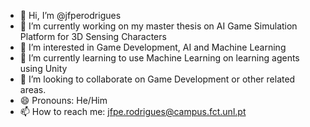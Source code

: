 - 👋 Hi, I’m @jfperodrigues
- 🔭 I’m currently working on my master thesis on AI Game Simulation Platform for 3D Sensing Characters
- 👀 I’m interested in Game Development, AI and Machine Learning
- 🌱 I’m currently learning to use Machine Learning on learning agents using Unity  
- 💞️ I’m looking to collaborate on Game Development or other related areas.
- 😄 Pronouns: He/Him
- 📫 How to reach me: jfpe.rodrigues@campus.fct.unl.pt

<!---
jfperodrigues/jfperodrigues is a ✨ special ✨ repository because its `README.md` (this file) appears on your GitHub profile.
You can click the Preview link to take a look at your changes.
--->
